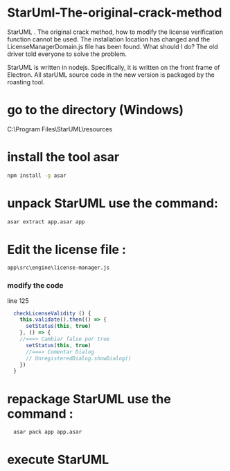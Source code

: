 # StarUml-The-original-crack-method

StarUML . The original crack method, how to modify the license verification function 
cannot be used. The installation location has changed and the LicenseManagerDomain.js file has been found. 
What should I do? The old driver told everyone to solve the problem.

StarUML is written in nodejs. Specifically, it is written on the front frame of Electron. 
All starUML source code in the new version is packaged by the roasting tool. 

# go to the directory (Windows)

C:\Program Files\StarUML\resources

# install the tool asar

```bash
npm install -g asar
```

# unpack StarUML use the command:

```bash
asar extract app.asar app
```
# Edit the license file :

```bash
app\src\engine\license-manager.js
```

### modify the code
line 125

```js
  checkLicenseValidity () {
    this.validate().then(() => {
      setStatus(this, true)
    }, () => {
    //===> Cambiar false por true
      setStatus(this, true)
      //===> Comentar Dialog
      // UnregisteredDialog.showDialog()
    })
  }
```

# repackage StarUML use  the command :

```bash
  asar pack app app.asar
 ```
 
 # execute StarUML
 
  
